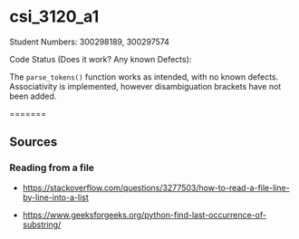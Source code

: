 # csi_3120_a1

Student Numbers: 300298189, 300297574 

Code Status (Does it work? Any known Defects): 

The `parse_tokens()` function works as intended, with no known defects. 
Associativity is implemented, however disambiguation brackets have not been added. 

=======

## Sources
### Reading from a file
* https://stackoverflow.com/questions/3277503/how-to-read-a-file-line-by-line-into-a-list

* https://www.geeksforgeeks.org/python-find-last-occurrence-of-substring/


